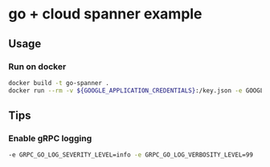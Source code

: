 # go + cloud spanner example

## Usage

### Run on docker

```sh
docker build -t go-spanner .
docker run --rm -v ${GOOGLE_APPLICATION_CREDENTIALS}:/key.json -e GOOGLE_APPLICATION_CREDENTIALS=/key.json -e SPANNER_DSN=projects/xxx/instances/xxx/databases/xxx go-spanner
```

## Tips

### Enable gRPC logging

```sh
-e GRPC_GO_LOG_SEVERITY_LEVEL=info -e GRPC_GO_LOG_VERBOSITY_LEVEL=99
```
